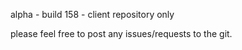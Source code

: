 alpha - build 158 - client repository only

please feel free to post any issues/requests to the git.